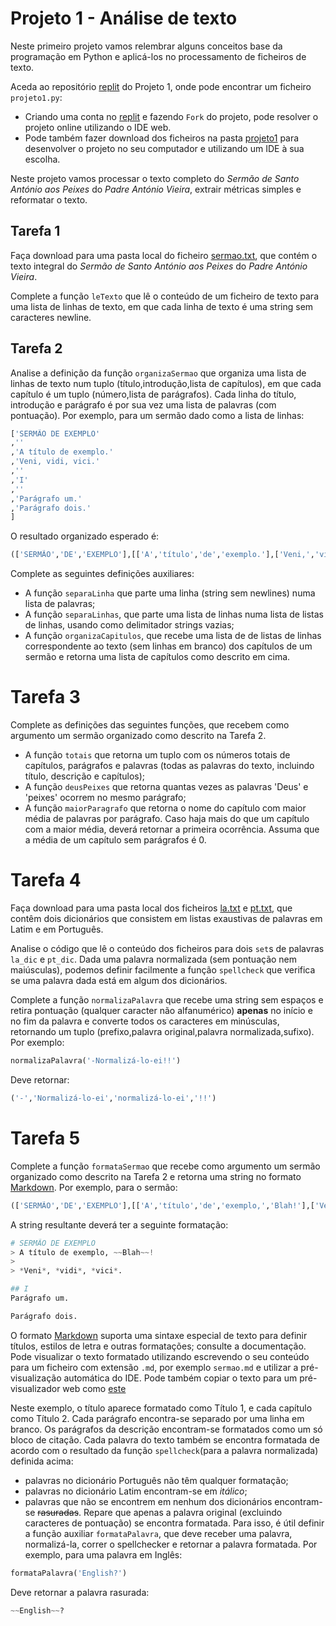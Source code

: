 # Projeto 1 - Análise de texto

Neste primeiro projeto vamos relembrar alguns conceitos base da programação em Python e aplicá-los no processamento de ficheiros de texto.

Aceda ao repositório [replit](https://replit.com/@up652136/Prog2-Proj1) do Projeto 1, onde pode encontrar um ficheiro `projeto1.py`:
- Criando uma conta no [replit](https://replit.com/) e fazendo `Fork` do projeto, pode resolver o projeto online utilizando o IDE web.
- Pode também fazer download dos ficheiros na pasta [projeto1](../scripts/projeto1) para desenvolver o projeto no seu computador e utilizando um IDE à sua escolha.

Neste projeto vamos processar o texto completo do *Sermão de Santo António aos Peixes* do *Padre António Vieira*, extrair métricas simples e reformatar o texto.

## Tarefa 1

Faça download para uma pasta local do ficheiro [sermao.txt](../scripts/projeto1/dados/sermao.txt), que contém o texto integral do *Sermão de Santo António aos Peixes* do *Padre António Vieira*.

Complete a função `leTexto` que lê o conteúdo de um ficheiro de texto para uma lista de linhas de texto, em que cada linha de texto é uma string sem caracteres newline.

## Tarefa 2

Analise a definição da função ``organizaSermao`` que organiza uma lista de linhas de texto num tuplo (título,introdução,lista de capítulos), em que cada capítulo é um tuplo (número,lista de parágrafos). Cada linha do título, introdução e parágrafo é por sua vez uma lista de palavras (com pontuação).
Por exemplo, para um sermão dado como a lista de linhas:
```python
['SERMÃO DE EXEMPLO'
,''
,'A título de exemplo.'
,'Veni, vidi, vici.'
,''
,'I'
,''
,'Parágrafo um.'
,'Parágrafo dois.'
]
```
O resultado organizado esperado é:
```python
(['SERMÃO','DE','EXEMPLO'],[['A','título','de','exemplo.'],['Veni,','vidi,','vici.']],[('I',[['Parágrafo','um.'],['Parágrafo','dois.']])])
```

Complete as seguintes definições auxiliares:
- A função `separaLinha` que parte uma linha (string sem newlines) numa lista de palavras;
- A função `separaLinhas`, que parte uma lista de linhas numa lista de listas de linhas, usando como delimitador strings vazias;
- A função `organizaCapitulos`, que recebe uma lista de de listas de linhas correspondente ao texto (sem linhas em branco) dos capítulos de um sermão e retorna uma lista de capítulos como descrito em cima.

# Tarefa 3

Complete as definições das seguintes funções, que recebem como argumento um sermão organizado como descrito na Tarefa 2.
- A função `totais` que retorna um tuplo com os números totais de capítulos, parágrafos e palavras (todas as palavras do texto, incluindo título, descrição e capítulos);
- A função `deusPeixes` que retorna quantas vezes as palavras 'Deus' e 'peixes' ocorrem no mesmo parágrafo;
- A função `maiorParagrafo` que retorna o nome do capítulo com maior média de palavras por parágrafo. Caso haja mais do que um capítulo com a maior média, deverá retornar a primeira ocorrência. Assuma que a média de um capítulo sem parágrafos é 0.

# Tarefa 4

Faça download para uma pasta local dos ficheiros [la.txt](../scripts/projeto1/dados/la.txt) e [pt.txt](../scripts/projeto1/dados/pt.txt), que contêm dois dicionários que consistem em listas exaustivas de palavras em Latim e em Português. 

Analise o código que lê o conteúdo dos ficheiros para dois ``set``s de palavras `la_dic` e `pt_dic`.
Dada uma palavra normalizada (sem pontuação nem maiúsculas), podemos definir facilmente a função `spellcheck` que verifica se uma palavra dada está em algum dos dicionários.

Complete a função `normalizaPalavra` que recebe uma string sem espaços e retira pontuação (qualquer caracter não alfanumérico) **apenas** no início e no fim da palavra e converte todos os caracteres em minúsculas, retornando um tuplo (prefixo,palavra original,palavra normalizada,sufixo). Por exemplo:
```python
normalizaPalavra('-Normalizá-lo-ei!!')
```
Deve retornar:
```python
('-','Normalizá-lo-ei','normalizá-lo-ei','!!')
```

# Tarefa 5

Complete a função ``formataSermao`` que recebe como argumento um sermão organizado como descrito na Tarefa 2 e retorna uma string no formato [Markdown](https://www.markdownguide.org/basic-syntax/). Por exemplo, para o sermão:
```python
(['SERMÃO','DE','EXEMPLO'],[['A','título','de','exemplo,','Blah!'],['Veni,','vidi,','vici.']],[('I',[['Parágrafo','um.'],['Parágrafo','dois.']])])
```
A string resultante deverá ter a seguinte formatação:
```python
# SERMÃO DE EXEMPLO
> A título de exemplo, ~~Blah~~!
> 
> *Veni*, *vidi*, *vici*.

## I
Parágrafo um.

Parágrafo dois.
```
O formato [Markdown](https://www.markdownguide.org/basic-syntax/) suporta uma sintaxe especial de texto para definir títulos, estilos de letra e outras formatações; consulte a documentação. Pode visualizar o texto formatado utilizando escrevendo o seu conteúdo para um ficheiro com extensão `.md`, por exemplo `sermao.md` e utilizar a pré-visualização automática do IDE. Pode também copiar o texto para um pré-visualizador web como [este](https://markdownlivepreview.com/)

Neste exemplo, o título aparece formatado como Título 1, e cada capítulo como Título 2. Cada parágrafo encontra-se separado por uma linha em branco. Os parágrafos da descrição encontram-se formatados como um só bloco de citação.
Cada palavra do texto também se encontra formatada de acordo com o resultado da função ``spellcheck``(para a palavra normalizada) definida acima:
* palavras no dicionário Português não têm qualquer formatação;
* palavras no dicionário Latim encontram-se em *itálico*;
* palavras que não se encontrem em nenhum dos dicionários encontram-se ~~rasuradas~~.
Repare que apenas a palavra original (excluindo caracteres de pontuação) se encontra formatada.
Para isso, é útil definir a função auxiliar `formataPalavra`, que deve receber uma palavra, normalizá-la, correr o spellchecker e retornar a palavra formatada. Por exemplo, para uma palavra em Inglês:
```python
formataPalavra('English?')
```
Deve retornar a palavra rasurada:
```python
~~English~~?
```


